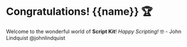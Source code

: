 # Congratulations! {{name}} 🏆

Welcome to the wonderful world of **Script Kit**!
_Happy Scripting!_ 🤓 - John Lindquist @johnlindquist
